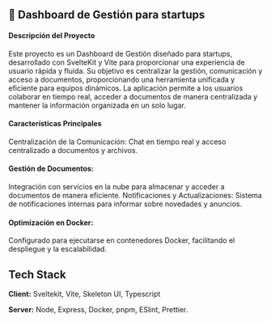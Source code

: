 
## 🚀 Dashboard de Gestión para startups

#### Descripción del Proyecto
Este proyecto es un Dashboard de Gestión diseñado para startups, desarrollado con SvelteKit y Vite para proporcionar una experiencia de usuario rápida y fluida. Su objetivo es centralizar la gestión, comunicación y acceso a documentos, proporcionando una herramienta unificada y eficiente para equipos dinámicos. La aplicación permite a los usuarios colaborar en tiempo real, acceder a documentos de manera centralizada y mantener la información organizada en un solo lugar.

#### Características Principales
Centralización de la Comunicación: Chat en tiempo real y acceso centralizado a documentos y archivos.

#### Gestión de Documentos:
Integración con servicios en la nube para almacenar y acceder a documentos de manera eficiente.
Notificaciones y Actualizaciones: Sistema de notificaciones internas para informar sobre novedades y anuncios.

#### Optimización en Docker:
Configurado para ejecutarse en contenedores Docker, facilitando el despliegue y la escalabilidad.

## Tech Stack

**Client:** Sveltekit, Vite, Skeleton UI, Typescript

**Server:** Node, Express, Docker, pnpm, ESlint, Prettier.
